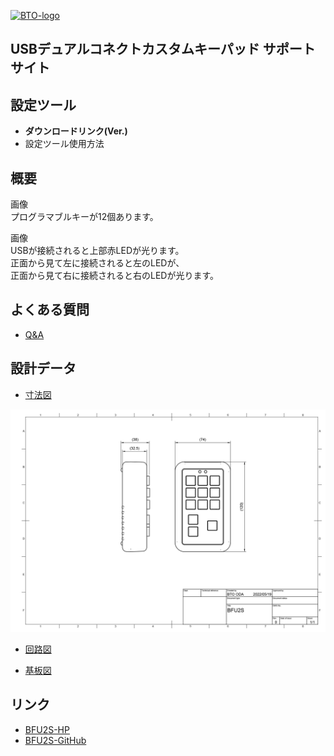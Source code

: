 [![BTO-logo](https://bit-trade-one.co.jp/wp/wp-content/uploads/2022/05/logo.png)](https://bit-trade-one.co.jp/)
## USBデュアルコネクトカスタムキーパッド サポートサイト

## 設定ツール
- __ダウンロードリンク(Ver.)__
- 設定ツール使用方法

## 概要
画像  
プログラマブルキーが12個あります。  
  
画像  
USBが接続されると上部赤LEDが光ります。  
正面から見て左に接続されると左のLEDが、  
正面から見て右に接続されると右のLEDが光ります。  

## よくある質問
- [Q&A]()

## 設計データ
- [寸法図](https://github.com/bit-trade-one/BFU2S-USBDualConnectCustomKeypad/blob/master/Dimensions/BFU2S%E5%AF%B8%E6%B3%95.png)  
<img src="https://raw.githubusercontent.com/bit-trade-one/BFU2S-USBDualConnectCustomKeypad/master/Dimensions/BFU2S%E5%AF%B8%E6%B3%95.png" width="720px">  

- [回路図](https://github.com/bit-trade-one/BFU2S-USBDualConnectCustomKeypad/blob/master/Schematics/BFU2S-Schematics.pdf)  

- [基板図](https://github.com/bit-trade-one/BFU2S-USBDualConnectCustomKeypad/blob/master/Schematics/BFU2S-Board.pdf)  


## リンク
- [BFU2S-HP](https://bit-trade-one.co.jp/bfu2s)
- [BFU2S-GitHub](https://github.com/bit-trade-one/BFU2S-USBDualConnectCustomKeypad)
